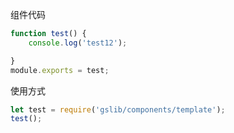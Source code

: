 组件代码
```javascript
function test() {
    console.log('test12');

}
module.exports = test;
```

使用方式
```javascript
let test = require('gslib/components/template');
test();
```